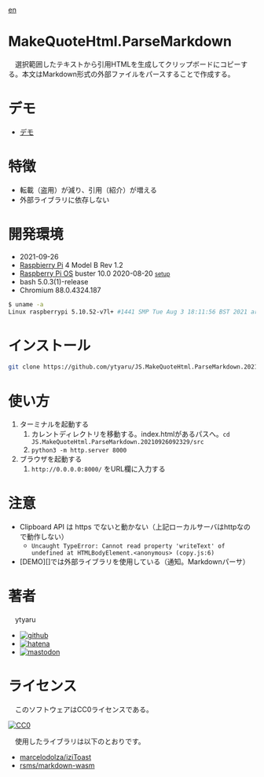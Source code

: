 [en](./README.md)

# MakeQuoteHtml.ParseMarkdown

　選択範囲したテキストから引用HTMLを生成してクリップボードにコピーする。本文はMarkdown形式の外部ファイルをパースすることで作成する。

# デモ

* [デモ](https://ytyaru.github.io/JS.MakeQuoteHtml.ParseMarkdown.20210926092329/)

# 特徴

* 転載（盗用）が減り、引用（紹介）が増える
* 外部ライブラリに依存しない

# 開発環境

* <time datetime="2021-09-26T09:23:24+0900">2021-09-26</time>
* [Raspbierry Pi](https://ja.wikipedia.org/wiki/Raspberry_Pi) 4 Model B Rev 1.2
* [Raspberry Pi OS](https://ja.wikipedia.org/wiki/Raspbian) buster 10.0 2020-08-20 <small>[setup](http://ytyaru.hatenablog.com/entry/2020/10/06/111111)</small>
* bash 5.0.3(1)-release
* Chromium 88.0.4324.187

```sh
$ uname -a
Linux raspberrypi 5.10.52-v7l+ #1441 SMP Tue Aug 3 18:11:56 BST 2021 armv7l GNU/Linux
```

# インストール

```sh
git clone https://github.com/ytyaru/JS.MakeQuoteHtml.ParseMarkdown.20210926092329
```

# 使い方

1. ターミナルを起動する
    1. カレントディレクトリを移動する。index.htmlがあるパスへ。`cd JS.MakeQuoteHtml.ParseMarkdown.20210926092329/src`
    2. `python3 -m http.server 8000`
2. ブラウザを起動する
    1. `http://0.0.0.0:8000/` をURL欄に入力する

# 注意

* Clipboard API は https でないと動かない（上記ローカルサーバはhttpなので動作しない）
    * `Uncaught TypeError: Cannot read property 'writeText' of undefined at HTMLBodyElement.<anonymous> (copy.js:6)`
* [DEMO][]では外部ライブラリを使用している（通知。Markdownパーサ）

# 著者

　ytyaru

* [![github](http://www.google.com/s2/favicons?domain=github.com)](https://github.com/ytyaru "github")
* [![hatena](http://www.google.com/s2/favicons?domain=www.hatena.ne.jp)](http://ytyaru.hatenablog.com/ytyaru "hatena")
* [![mastodon](http://www.google.com/s2/favicons?domain=mstdn.jp)](https://mstdn.jp/web/accounts/233143 "mastdon")

# ライセンス

　このソフトウェアはCC0ライセンスである。

[![CC0](http://i.creativecommons.org/p/zero/1.0/88x31.png "CC0")](http://creativecommons.org/publicdomain/zero/1.0/deed.ja)

　使用したライブラリは以下のとおりです。

* [marcelodolza/iziToast](https://github.com/marcelodolza/iziToast)
* [rsms/markdown-wasm](https://github.com/rsms/markdown-wasm)

